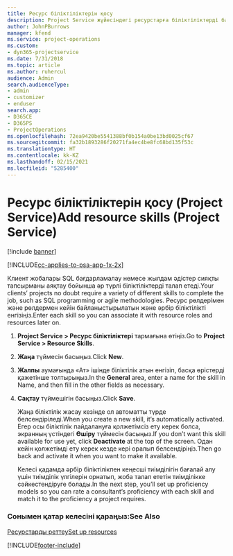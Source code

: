 ```yaml
---
title: Ресурс біліктіліктерін қосу
description: Project Service жүйесіндегі ресурстарға біліктіліктерді байланыстыру жолы
author: JohnPBurrows
manager: kfend
ms.service: project-operations
ms.custom:
- dyn365-projectservice
ms.date: 7/31/2018
ms.topic: article
ms.author: ruhercul
audience: Admin
search.audienceType:
- admin
- customizer
- enduser
search.app:
- D365CE
- D365PS
- ProjectOperations
ms.openlocfilehash: 72ea9420be5541388bf0b154a0be13bd0025cf67
ms.sourcegitcommit: fa32b1893286f20271fa4ec4be8fc68bd135f53c
ms.translationtype: HT
ms.contentlocale: kk-KZ
ms.lasthandoff: 02/15/2021
ms.locfileid: "5285400"
---
```

# <a name="add-resource-skills-project-service"></a><span data-ttu-id="816c7-103">Ресурс біліктіліктерін қосу (Project Service)</span><span class="sxs-lookup"><span data-stu-id="816c7-103">Add resource skills (Project Service)</span></span>

[!include [banner](../includes/psa-now-project-operations.md)]

[!INCLUDE[cc-applies-to-psa-app-1x-2x](../includes/cc-applies-to-psa-app-1x-2x.md)]

<span data-ttu-id="816c7-104">Клиент жобалары SQL бағдарламалау немесе жылдам әдістер сияқты тапсырманы аяқтау бойынша әр түрлі біліктіліктерді талап етеді.</span><span class="sxs-lookup"><span data-stu-id="816c7-104">Your clients’ projects no doubt require a variety of different skills to complete the job, such as SQL programming or agile methodologies.</span></span> <span data-ttu-id="816c7-105">Ресурс рөлдерімен және рөлдермен кейін байланыстырылатын және әрбір біліктілікті енгізіңіз.</span><span class="sxs-lookup"><span data-stu-id="816c7-105">Enter each skill so you can associate it with resource roles and resources later on.</span></span>  
  
1. <span data-ttu-id="816c7-106">**Project Service > Ресурс біліктіліктері** тармағына өтіңіз.</span><span class="sxs-lookup"><span data-stu-id="816c7-106">Go to **Project Service > Resource Skills**.</span></span>  
  
2. <span data-ttu-id="816c7-107">**Жаңа** түймесін басыңыз.</span><span class="sxs-lookup"><span data-stu-id="816c7-107">Click **New**.</span></span>  
  
3. <span data-ttu-id="816c7-108">**Жалпы** аумағында «Ат» ішінде біліктілік атын енгізіп, басқа өрістерді қажетінше толтырыңыз.</span><span class="sxs-lookup"><span data-stu-id="816c7-108">In the **General** area, enter a name for the skill in Name, and then fill in the other fields as necessary.</span></span>  
  
4. <span data-ttu-id="816c7-109">**Сақтау** түймешігін басыңыз.</span><span class="sxs-lookup"><span data-stu-id="816c7-109">Click **Save**.</span></span>  
  
   <span data-ttu-id="816c7-110">Жаңа біліктілік жасау кезінде ол автоматты түрде белсендіріледі.</span><span class="sxs-lookup"><span data-stu-id="816c7-110">When you create a new skill, it’s automatically activated.</span></span> <span data-ttu-id="816c7-111">Егер осы біліктілік пайдалануға қолжетімсіз ету керек болса, экранның үстіндегі **Өшіру** түймесін басыңыз.</span><span class="sxs-lookup"><span data-stu-id="816c7-111">If you don’t want this skill available for use yet, click **Deactivate** at the top of the screen.</span></span> <span data-ttu-id="816c7-112">Одан кейін қолжетімді ету керек кезде кері оралып белсендіріңіз.</span><span class="sxs-lookup"><span data-stu-id="816c7-112">Then go back and activate it when you want to make it available.</span></span>  
  
   <span data-ttu-id="816c7-113">Келесі қадамда әрбір біліктілікпен кеңесші тиімділігін бағалай алу үшін тиімділік үлгілерін орнатып, жоба талап ететін тиімділікке сәйкестендіруге болады.</span><span class="sxs-lookup"><span data-stu-id="816c7-113">In the next step, you’ll set up proficiency models so you can rate a consultant’s proficiency with each skill and match it to the proficiency a project requires.</span></span>  
  
### <a name="see-also"></a><span data-ttu-id="816c7-114">Сонымен қатар келесіні қараңыз:</span><span class="sxs-lookup"><span data-stu-id="816c7-114">See Also</span></span>  
 [<span data-ttu-id="816c7-115">Ресурстарды реттеу</span><span class="sxs-lookup"><span data-stu-id="816c7-115">Set up resources</span></span>](../psa/set-up-resources.md)


[!INCLUDE[footer-include](../includes/footer-banner.md)]